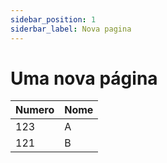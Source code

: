 ```yaml
---
sidebar_position: 1
siderbar_label: Nova pagina
---
```



# Uma nova página

Numero | Nome
------ | ----
123    | A
121    | B